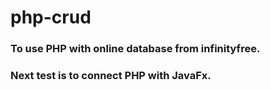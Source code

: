 # php-crud

### To use PHP with online database from infinityfree. ###

### Next test is to connect PHP with JavaFx. ###
